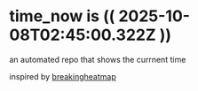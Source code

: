 # time_now is (( 2025-10-08T02:45:00.322Z ))

an automated repo that shows the currnent time

inspired by [breakingheatmap](https://github.com/breakingheatmap/breakingheatmap)